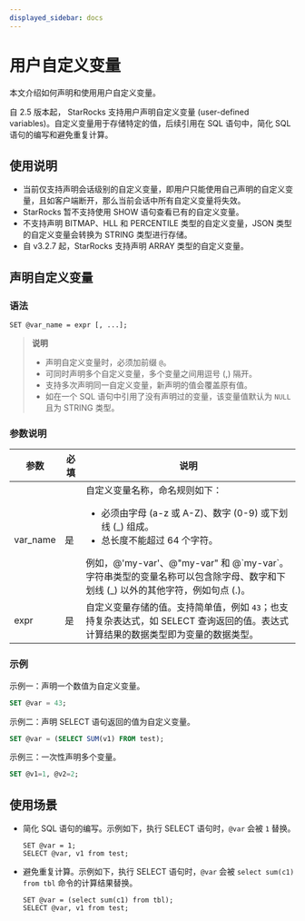 ```yaml
---
displayed_sidebar: docs
---
```


# 用户自定义变量

本文介绍如何声明和使用用户自定义变量。

自 2.5 版本起， StarRocks 支持用户声明自定义变量 (user-defined variables)。自定义变量用于存储特定的值，后续引用在 SQL 语句中，简化 SQL 语句的编写和避免重复计算。

## 使用说明

- 当前仅支持声明会话级别的自定义变量，即用户只能使用自己声明的自定义变量，且如客户端断开，那么当前会话中所有自定义变量将失效。
- StarRocks 暂不支持使用 SHOW 语句查看已有的自定义变量。
- 不支持声明 BITMAP、HLL 和 PERCENTILE 类型的自定义变量，JSON 类型的自定义变量会转换为 STRING 类型进行存储。
- 自 v3.2.7 起，StarRocks 支持声明 ARRAY 类型的自定义变量。

## 声明自定义变量

### 语法

```Plain
SET @var_name = expr [, ...];
```

> **说明**
>
> - 声明自定义变量时，必须加前缀 `@`。
> - 可同时声明多个自定义变量，多个变量之间用逗号 (,) 隔开。
> - 支持多次声明同一自定义变量，新声明的值会覆盖原有值。
> - 如在一个 SQL 语句中引用了没有声明过的变量，该变量值默认为 `NULL` 且为 STRING 类型。

### 参数说明

| **参数** | **必填** | **说明**                                                     |
| -------- | -------- | ------------------------------------------------------------ |
| var_name | 是       | 自定义变量名称，命名规则如下：<ul><li>必须由字母 (a-z 或 A-Z)、数字 (0-9) 或下划线 (\_) 组成。</li><li>总长度不能超过 64 个字符。</li></ul> 例如，@'my-var'、@"my-var" 和 @\`my-var\`。字符串类型的变量名称可以包含除字母、数字和下划线 (_) 以外的其他字符，例如句点 (.)。 |
| expr     | 是       | 自定义变量存储的值。支持简单值，例如 `43`；也支持复杂表达式，如 SELECT 查询返回的值。表达式计算结果的数据类型即为变量的数据类型。 |

### 示例

示例一：声明一个数值为自定义变量。

```SQL
SET @var = 43;
```

示例二：声明 SELECT 语句返回的值为自定义变量。

```SQL
SET @var = (SELECT SUM(v1) FROM test);
```

示例三：一次性声明多个变量。

```SQL
SET @v1=1, @v2=2;
```

## **使用场景**

- 简化 SQL 语句的编写。示例如下，执行 SELECT 语句时，`@var` 会被 `1` 替换。

  ```Plain
  SET @var = 1;
  SELECT @var, v1 from test;
  ```

- 避免重复计算。示例如下，执行 SELECT 语句时，`@var` 会被 `select sum(c1) from tbl` 命令的计算结果替换。

  ```Plain
  SET @var = (select sum(c1) from tbl);
  SELECT @var, v1 from test;
  ```
